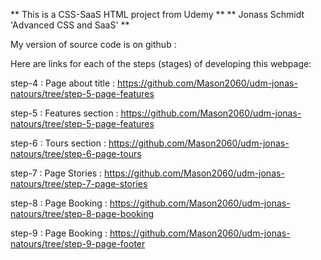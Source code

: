 ** This is a CSS-SaaS HTML project from Udemy **
** Jonass Schmidt 'Advanced CSS and SaaS' **

My version of source code is on github :

Here are links for each of the steps (stages) of developing this webpage:

step-4 : Page about title : https://github.com/Mason2060/udm-jonas-natours/tree/step-5-page-features

step-5 : Features section : https://github.com/Mason2060/udm-jonas-natours/tree/step-5-page-features

step-6 : Tours section : https://github.com/Mason2060/udm-jonas-natours/tree/step-6-page-tours

step-7 : Page Stories : https://github.com/Mason2060/udm-jonas-natours/tree/step-7-page-stories

step-8 : Page Booking : https://github.com/Mason2060/udm-jonas-natours/tree/step-8-page-booking

step-9 : Page Booking : https://github.com/Mason2060/udm-jonas-natours/tree/step-9-page-footer
